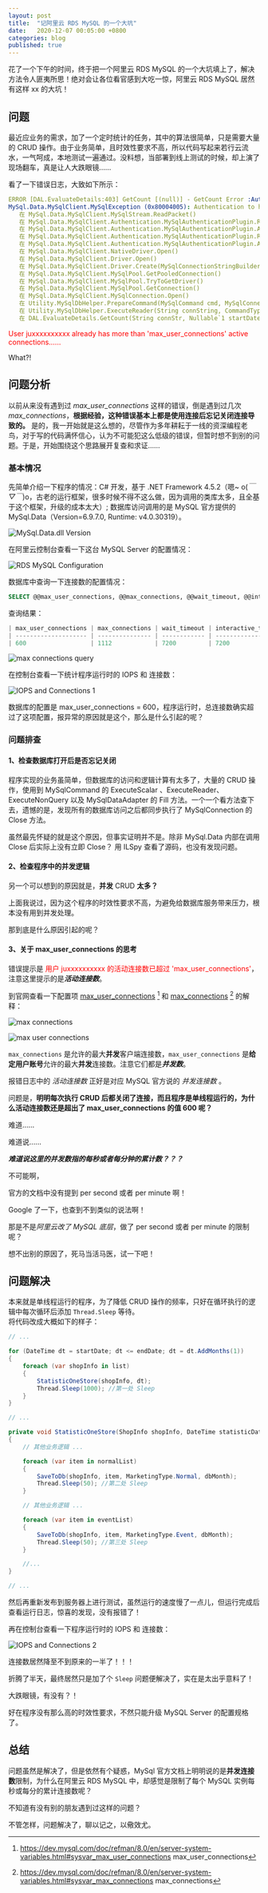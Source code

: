 ```yaml
---
layout: post
title:  "记阿里云 RDS MySQL 的一个大坑"
date:   2020-12-07 00:05:00 +0800
categories: blog
published: true
---
```


花了一个下午的时间，终于把一个阿里云 RDS MySQL 的一个大坑填上了，解决方法令人匪夷所思！绝对会让各位看官感到大吃一惊，阿里云 RDS MySQL 居然有这样 xx 的大坑！

## 问题

最近应业务的需求，加了一个定时统计的任务，其中的算法很简单，只是需要大量的 CRUD 操作。由于业务简单，且时效性要求不高，所以代码写起来若行云流水，一气呵成，本地测试一遍通过。没料想，当部署到线上测试的时候，却上演了现场翻车，真是让人大跌眼镜……

看了一下错误日志，大致如下所示：

```yaml
ERROR [DAL.EvaluateDetails:403] GetCount [(null)] - GetCount Error :Authentication to host 'rdsxxxxxxxxxxxxxxxxx.mysql.rds.aliyuncs.com' for user 'juxxxxxxxxxx' using method 'mysql_native_password' failed with message: User juxxxxxxxxxx already has more than 'max_user_connections' active connections
MySql.Data.MySqlClient.MySqlException (0x80004005): Authentication to host 'rdsxxxxxxxxxxxxxxxxx.mysql.rds.aliyuncs.com' for user 'juxxxxxxxxxx' using method 'mysql_native_password' failed with message: User juxxxxxxxxxx already has more than 'max_user_connections' active connections ---> MySql.Data.MySqlClient.MySqlException (0x80004005): User juxxxxxxxxxx already has more than 'max_user_connections' active connections
   在 MySql.Data.MySqlClient.MySqlStream.ReadPacket()
   在 MySql.Data.MySqlClient.Authentication.MySqlAuthenticationPlugin.ReadPacket()
   在 MySql.Data.MySqlClient.Authentication.MySqlAuthenticationPlugin.AuthenticationFailed(Exception ex)
   在 MySql.Data.MySqlClient.Authentication.MySqlAuthenticationPlugin.ReadPacket()
   在 MySql.Data.MySqlClient.Authentication.MySqlAuthenticationPlugin.Authenticate(Boolean reset)
   在 MySql.Data.MySqlClient.NativeDriver.Open()
   在 MySql.Data.MySqlClient.Driver.Open()
   在 MySql.Data.MySqlClient.Driver.Create(MySqlConnectionStringBuilder settings)
   在 MySql.Data.MySqlClient.MySqlPool.GetPooledConnection()
   在 MySql.Data.MySqlClient.MySqlPool.TryToGetDriver()
   在 MySql.Data.MySqlClient.MySqlPool.GetConnection()
   在 MySql.Data.MySqlClient.MySqlConnection.Open()
   在 Utility.MySqlDbHelper.PrepareCommand(MySqlCommand cmd, MySqlConnection conn, MySqlTransaction trans, CommandType cmdType, String cmdText, MySqlParameter[] cmdParms) 位置 D:\Work\git\Utility\MySqlDbHelper.cs:行号 322
   在 Utility.MySqlDbHelper.ExecuteReader(String connString, CommandType cmdType, String cmdText, MySqlParameter[] cmdParms) 位置 D:\Work\git\Utility\MySqlDbHelper.cs:行号 101
   在 DAL.EvaluateDetails.GetCount(String connStr, Nullable`1 startDate, Nullable`1 endDate, Nullable`1 marketingType) 位置 D:\Work\git\DAL\EvaluateDetails.cs:行号 403
```

<font color="red">User juxxxxxxxxxx already has more than 'max_user_connections' active connections……</font>

What?!

## 问题分析

以前从来没有遇到过 *max_user_connections* 这样的错误，倒是遇到过几次 *max_connections*，**根据经验，这种错误基本上都是使用连接后忘记关闭连接导致的。** 是的，我一开始就是这么想的，尽管作为多年耕耘于一线的资深编程老鸟，对于写的代码满怀信心，认为不可能犯这么低级的错误，但暂时想不到别的问题。于是，开始围绕这个思路展开复查和求证……

### 基本情况

先简单介绍一下程序的情况：C# 开发，基于 .NET Framework 4.5.2（嗯~ o(*￣▽￣*)o，古老的运行框架，很多时候不得不这么做，因为调用的类库太多，且全基于这个框架，升级的成本太大）; 数据库访问调用的是 MySQL 官方提供的 MySql.Data（Version=6.9.7.0, Runtime: v4.0.30319）。

![MySql.Data.dll Version](/assets/images/202012/MySql.Data.dll.png)

在阿里云控制台查看一下这台 MySQL Server 的配置情况：

![RDS MySQL Configuration](/assets/images/202012/rds-mysql-configuration.png)

数据库中查询一下连接数的配置情况：

```sql
SELECT @@max_user_connections, @@max_connections, @@wait_timeout, @@interactive_timeout;
```

查询结果：

```csharp
| max_user_connections | max_connections | wait_timeout | interactive_timeout |
| -------------------- | --------------- | ------------ | ------------------- |
| 600                  | 1112            | 7200         | 7200                |
```

![max connections query](/assets/images/202012/max_connections_query.png)

在控制台查看一下统计程序运行时的 IOPS 和 连接数：

![IOPS and Connections 1](/assets/images/202012/iops-connections-1.png)

数据库的配置是 max_user_connections = 600，程序运行时，总连接数确实超过了这项配置，报异常的原因就是这个，那么是什么引起的呢？

### 问题排查

#### 1、检查数据库打开后是否忘记关闭

程序实现的业务虽简单，但数据库的访问和逻辑计算有太多了，大量的 CRUD 操作，使用到 MySqlCommand 的 ExecuteScalar 、ExecuteReader、ExecuteNonQuery 以及 MySqlDataAdapter 的 Fill 方法。一个一个看方法查下去，遗憾的是，发现所有的数据库访问之后都同步执行了 MySqlConnection 的 Close 方法。

虽然最先怀疑的就是这个原因，但事实证明并不是。除非 MySql.Data 内部在调用 Close 后实际上没有立即 Close？ 用 ILSpy 查看了源码，也没有发现问题。

#### 2、检查程序中的并发逻辑

另一个可以想到的原因就是，**并发** CRUD **太多？**

上面我说过，因为这个程序的时效性要求不高，为避免给数据库服务带来压力，根本没有用到并发处理。

那到底是什么原因引起的呢？

#### 3、关于 max_user_connections 的思考

错误提示是 <font color="red">用户 juxxxxxxxxxx 的活动连接数已超过 'max_user_connections'</font>，注意这里提示的是***活动连接数***。

到官网查看一下配置项 [max_user_connections](https://dev.mysql.com/doc/refman/8.0/en/server-system-variables.html#sysvar_max_user_connections) [^max_user] 和 [max_connections](https://dev.mysql.com/doc/refman/8.0/en/server-system-variables.html#sysvar_max_connections) [^max] 的解释：

[^max_user]: <https://dev.mysql.com/doc/refman/8.0/en/server-system-variables.html#sysvar_max_user_connections> max_user_connections
[^max]: <https://dev.mysql.com/doc/refman/8.0/en/server-system-variables.html#sysvar_max_connections> max_connections

![max connections](/assets/images/202012/max_connections.png)

![max user connections](/assets/images/202012/max_user_connections.png)

`max_connections` 是允许的最大**并发**客户端连接数，`max_user_connections` 是**给定用户账号**允许的最大**并发**连接数。注意它们都是***并发数***。

报错日志中的 *活动连接数* 正好是对应 MySQL 官方说的 *并发连接数* 。

问题是，**明明每次执行 CRUD 后都关闭了连接，而且程序是单线程运行的，为什么活动连接数还是超出了 max_user_connections 的值 600 呢？**

难道……

难道说……

***难道说这里的并发数指的每秒或者每分钟的累计数？？？***

不可能啊，

官方的文档中没有提到 per second 或者 per minute 啊！

Google 了一下，也查到不到类似的说法啊！

那是不是*阿里云改了 MySQL 底层*，做了 per second 或者 per minute 的限制呢？

想不出别的原因了，死马当活马医，试一下吧！

## 问题解决

本来就是单线程运行的程序，为了降低 CRUD 操作的频率，只好在循环执行的逻辑中每次循环后添加 `Thread.Sleep` 等待。  
将代码改成大概如下的样子：

```csharp
// ...

for (DateTime dt = startDate; dt <= endDate; dt = dt.AddMonths(1))
{
    foreach (var shopInfo in list)
    {
        StatisticOneStore(shopInfo, dt);
        Thread.Sleep(1000); //第一处 Sleep
    }
}

// ...

private void StatisticOneStore(ShopInfo shopInfo, DateTime statisticDate)
{
    // 其他业务逻辑 ...

    foreach (var item in normalList)
    {
        SaveToDb(shopInfo, item, MarketingType.Normal, dbMonth);
        Thread.Sleep(50); //第二处 Sleep
    }

    // 其他业务逻辑 ...

    foreach (var item in eventList)
    {
        SaveToDb(shopInfo, item, MarketingType.Event, dbMonth);
        Thread.Sleep(50); //第三处 Sleep
    }

    //...
}

// ...
```

然后再重新发布到服务器上进行测试，虽然运行的速度慢了一点儿，但运行完成后查看运行日志，惊喜的发现，没有报错了！

再在控制台查看一下程序运行时的 IOPS 和 连接数：

![IOPS and Connections 2](/assets/images/202012/iops-connections-2.png)

连接数居然降至不到原来的一半了！！！

折腾了半天，最终居然只是加了个 `Sleep` 问题便解决了，实在是太出乎意料了！

大跌眼镜，有没有？！

好在程序没有那么高的时效性要求，不然只能升级 MySQL Server 的配置规格了。

## 总结

问题虽然是解决了，但是依然有个疑惑，MySql 官方文档上明明说的是**并发连接数**限制，为什么在阿里云 RDS MySQL 中，却感觉是限制了每个 MySQL 实例每秒或每分的累计连接数呢？

不知道有没有别的朋友遇到过这样的问题？

不管怎样，问题解决了，聊以记之，以儆效尤。

<!-- https://help.aliyun.com/knowledge_detail/41714.html?spm=5176.13643027.213.1.492f1450fEDUAT -->
